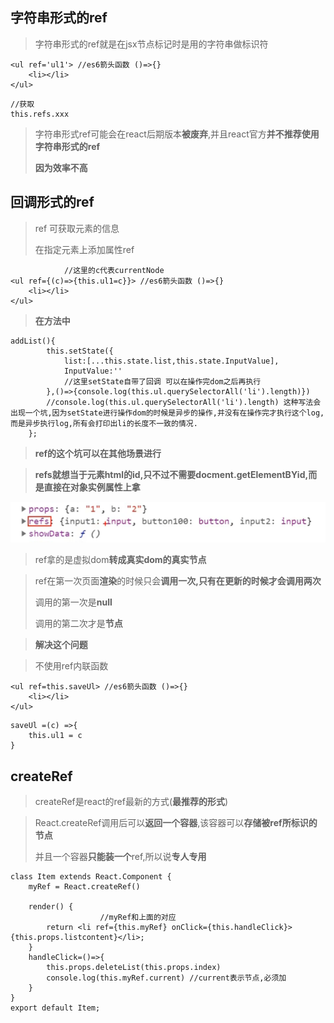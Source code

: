 ## 字符串形式的ref

> 字符串形式的ref就是在jsx节点标记时是用的字符串做标识符

```react
<ul ref='ul1'> //es6箭头函数 ()=>{}
	<li></li>
</ul>
```

```react
//获取
this.refs.xxx
```



> 字符串形式ref可能会在react后期版本**被废弃**,并且react官方**并不推荐使用字符串形式的ref**
>
> **因为效率不高**

## 回调形式的ref

> ref 可获取元素的信息
>
> 在指定元素上添加属性ref

```react
			//这里的c代表currentNode
<ul ref={(c)=>{this.ul1=c}}> //es6箭头函数 ()=>{}
	<li></li>
</ul>
```

> **在方法中**

```react
addList(){
        this.setState({
            list:[...this.state.list,this.state.InputValue],
            InputValue:''
            //这里setState自带了回调 可以在操作完dom之后再执行
        },()=>{console.log(this.ul.querySelectorAll('li').length)})
        //console.log(this.ul.querySelectorAll('li').length) 这种写法会出现一个坑,因为setState进行操作dom的时候是异步的操作,并没有在操作完才执行这个log,而是异步执行log,所有会打印出li的长度不一致的情况.
    };
```

> **ref的这个坑可以在其他场景进行**

> **refs就想当于元素html的id,只不过不需要docment.getElementBYid,而是直接在对象实例属性上拿**

![image-20211117230115338](ref.assets/image-20211117230115338.png)

> ref拿的是虚拟dom**转成真实dom的真实节点**

> ref在第一次页面**渲染**的时候只会**调用一次,**只有在**更新的时候才会调用两次**
>
> 调用的第一次是**null**
>
> 调用的第二次才是**节点**

> **解决这个问题**

> 不使用ref内联函数

```react
<ul ref=this.saveUl> //es6箭头函数 ()=>{}
	<li></li>
</ul>
```

```react
saveUl =(c) =>{
	this.ul1 = c
}
```

## **createRef**

> createRef是react的ref最新的方式(**最推荐的形式**)

> React.createRef调用后可以**返回一个容器**,该容器可以**存储被ref所标识的节点**
>
> 并且一个容器**只能装一个**ref,所以说**专人专用**

```react
class Item extends React.Component {
    myRef = React.createRef()

    render() { 
        			//myRef和上面的对应
        return <li ref={this.myRef} onClick={this.handleClick}>{this.props.listcontent}</li>;
    }
    handleClick=()=>{
        this.props.deleteList(this.props.index)
        console.log(this.myRef.current) //current表示节点,必须加
    }
}
export default Item;
```

